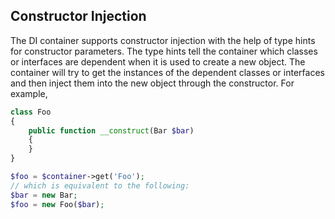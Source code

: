 Constructor Injection
---
The DI container supports constructor injection with the help of type hints for constructor parameters. The type hints tell the container which classes or interfaces are dependent when it is used to create a new object. The container will try to get the instances of the dependent classes or interfaces and then inject them into the new object through the constructor. For example,
```php
class Foo
{
    public function __construct(Bar $bar)
    {
    }
}

$foo = $container->get('Foo');
// which is equivalent to the following:
$bar = new Bar;
$foo = new Foo($bar);
```
